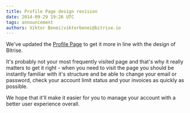 ```yaml
---
title: Profile Page design revision
date: 2014-09-29 19:26 UTC
tags: announcement
authors: Viktor Benei|viktorbenei@bitrise.io
---
```


We've updated the [Profile Page](https://www.bitrise.io/me/profile)
to get it more in line with the design of Bitrise.

It's probably not your most frequently visited page and that's
why it really matters to get it right - when you need to
visit the page you should be instantly familiar with it's structure
and be able to change your email or password, check your
account limit status and your invoices as quickly as possible.

We hope that it'll make it easier for you to manage your account
with a better user experience overall.
